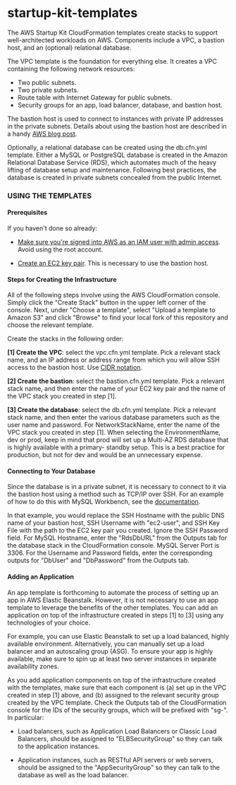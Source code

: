 # startup-kit-templates

The AWS Startup Kit CloudFormation templates create stacks to support well-architected
workloads on AWS. Components include a VPC, a bastion host, and an (optional) relational
database.  

The VPC template is the foundation for everything else. It creates a VPC containing the
following network resources:
- Two public subnets.
- Two private subnets.
- Route table with Internet Gateway for public subnets.
- Security groups for an app, load balancer, database, and bastion host.
    
The bastion host is used to connect to instances with private IP addresses in the private 
subnets. Details about using the bastion host are described in a handy [AWS blog post](https://aws.amazon.com/blogs/security/securely-connect-to-linux-instances-running-in-a-private-amazon-vpc).  

Optionally, a relational database can be created using the db.cfn.yml template. Either
a MySQL or PostgreSQL database is created in the Amazon Relational Database Service
(RDS), which automates much of the heavy lifting of database setup and maintenance.
Following best practices, the database is created in private subnets concealed from the 
public Internet.  

### USING THE TEMPLATES

#### Prerequisites

If you haven't done so already:

- [Make sure you're signed into AWS as an IAM user with admin access](http://docs.aws.amazon.com/IAM/latest/UserGuide/getting-started_create-admin-group.html).
Avoid using the root account.


- [Create an EC2 key pair](http://docs.aws.amazon.com/AWSEC2/latest/UserGuide/ec2-key-pairs.html#having-ec2-create-your-key-pair). This is necessary to use the bastion host.

#### Steps for Creating the Infrastructure

All of the following steps involve using the AWS CloudFormation console. Simply
click the "Create Stack" button in the upper left corner of the console. Next,
under "Choose a template", select "Upload a template to Amazon S3" and click
"Browse" to find your local fork of this repository and choose the relevant template.

Create the stacks in the following order:

**[1] Create the VPC**: select the vpc.cfn.yml template. Pick a relevant stack
name, and an IP address or address range from which you will allow SSH access
to the bastion host. Use [CIDR notation](https://en.wikipedia.org/wiki/Classless_Inter-Domain_Routing).

**[2] Create the bastion**: select the bastion.cfn.yml template. Pick a relevant
stack name, and then enter the name of your EC2 key pair and the name of the VPC
stack you created in step [1]. 

**[3] Create the database**: select the db.cfn.yml template. Pick a relevant stack
name, and then enter the various database parameters such as the user name and
password. For NetworkStackName, enter the name of the VPC stack you created in
step [1]. When selecting the EnvironmentName, dev or prod, keep in mind that 
prod will set up a Multi-AZ RDS database that is highly available with a primary-
standby setup. This is a best practice for production, but not for dev and would
be an unnecessary expense.

#### Connecting to Your Database

Since the database is in a private subnet, it is necessary to connect to it via
the bastion host using a method such as TCP/IP over SSH. For an example of how 
to do this with MySQL Workbench, see the [documentation](http://dev.mysql.com/doc/workbench/en/wb-mysql-connections-methods-ssh.html).  

In that example, you would replace the SSH Hostname with the public DNS name of
your bastion host, SSH Username with "ec2-user", and SSH Key File with the path 
to the EC2 key pair you created. Ignore the SSH Password field. For MySQL Hostname,
enter the "RdsDbURL" from the Outputs tab for the database stack in the CloudFormation
console. MySQL Server Port is 3306. For the Username and Password fields, enter the 
corresponding outputs for "DbUser" and "DbPassword" from the Outputs tab.


#### Adding an Application

An app template is forthcoming to automate the process of setting up an app in
AWS Elastic Beanstalk. However, it is not necessary to use an app template to
leverage the benefits of the other templates. You can add an application on top
of the infrastructure created in steps [1] to [3] using any technologies of your
choice.

For example, you can use Elastic Beanstalk to set up a load balanced, highly
available environment. Alternatively, you can manually set up a load balancer
and an autoscaling group (ASG). To ensure your app is highly available, make 
sure to spin up at least two server instances in separate availability zones.  

As you add application components on top of the infrastructure created with the
templates, make sure that each component is (a) set up in the VPC created in
step [1] above, and (b) assigned to the relevant security group created by the
VPC template. Check the Outputs tab of the CloudFormation console for the IDs
of the security groups, which will be prefixed with "sg-". In particular:

- Load balancers, such as Application Load Balancers or Classic Load Balancers,
should be assigned to "ELBSecurityGroup" so they can talk to the application
instances.

- Application instances, such as RESTful API servers or web servers, should be
assigned to the "AppSecurityGroup" so they can talk to the database as
well as the load balancer.


